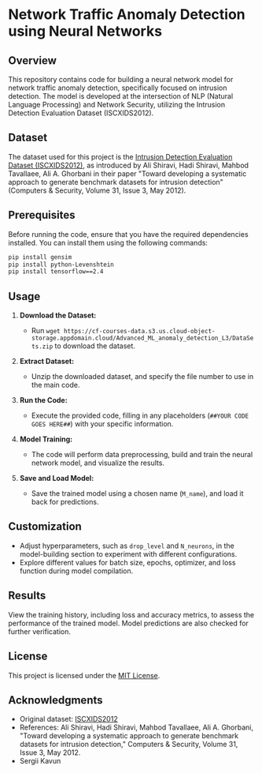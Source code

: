 # Network Traffic Anomaly Detection using Neural Networks

## Overview

This repository contains code for building a neural network model for network traffic anomaly detection, specifically focused on intrusion detection. The model is developed at the intersection of NLP (Natural Language Processing) and Network Security, utilizing the Intrusion Detection Evaluation Dataset (ISCXIDS2012).

## Dataset

The dataset used for this project is the [Intrusion Detection Evaluation Dataset (ISCXIDS2012)](https://www.unb.ca/cic/datasets/ids.html), as introduced by Ali Shiravi, Hadi Shiravi, Mahbod Tavallaee, Ali A. Ghorbani in their paper "Toward developing a systematic approach to generate benchmark datasets for intrusion detection" (Computers & Security, Volume 31, Issue 3, May 2012).

## Prerequisites

Before running the code, ensure that you have the required dependencies installed. You can install them using the following commands:

```bash
pip install gensim
pip install python-Levenshtein
pip install tensorflow==2.4
```

## Usage

1. **Download the Dataset:**
   - Run `wget https://cf-courses-data.s3.us.cloud-object-storage.appdomain.cloud/Advanced_ML_anomaly_detection_L3/DataSets.zip` to download the dataset.

2. **Extract Dataset:**
   - Unzip the downloaded dataset, and specify the file number to use in the main code.

3. **Run the Code:**
   - Execute the provided code, filling in any placeholders (`##YOUR CODE GOES HERE##`) with your specific information.

4. **Model Training:**
   - The code will perform data preprocessing, build and train the neural network model, and visualize the results.

5. **Save and Load Model:**
   - Save the trained model using a chosen name (`M_name`), and load it back for predictions.

## Customization

- Adjust hyperparameters, such as `drop_level` and `N_neurons`, in the model-building section to experiment with different configurations.
- Explore different values for batch size, epochs, optimizer, and loss function during model compilation.

## Results

View the training history, including loss and accuracy metrics, to assess the performance of the trained model. Model predictions are also checked for further verification.

## License

This project is licensed under the [MIT License](LICENSE).

## Acknowledgments

- Original dataset: [ISCXIDS2012](https://www.unb.ca/cic/datasets/ids.html)
- References: Ali Shiravi, Hadi Shiravi, Mahbod Tavallaee, Ali A. Ghorbani, "Toward developing a systematic approach to generate benchmark datasets for intrusion detection," Computers & Security, Volume 31, Issue 3, May 2012.
- Sergii Kavun
